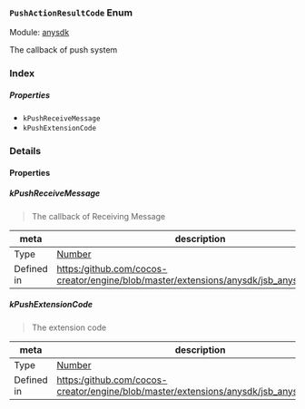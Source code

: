 ### `PushActionResultCode` Enum



Module: [anysdk](../modules/anysdk.md)




The callback of push system

### Index

##### Properties

  - `kPushReceiveMessage`
  - `kPushExtensionCode`

### Details

#### Properties


##### kPushReceiveMessage

> The callback of Receiving Message

| meta | description |
|------|-------------|
| Type | <a href="https://developer.mozilla.org/en/JavaScript/Reference/Global_Objects/Number" class="crosslink external" target="_blank">Number</a> |
| Defined in | [https:/github.com/cocos-creator/engine/blob/master/extensions/anysdk/jsb_anysdk.js:2679](https:/github.com/cocos-creator/engine/blob/master/extensions/anysdk/jsb_anysdk.js#L2679) |



##### kPushExtensionCode

> The extension code

| meta | description |
|------|-------------|
| Type | <a href="https://developer.mozilla.org/en/JavaScript/Reference/Global_Objects/Number" class="crosslink external" target="_blank">Number</a> |
| Defined in | [https:/github.com/cocos-creator/engine/blob/master/extensions/anysdk/jsb_anysdk.js:2686](https:/github.com/cocos-creator/engine/blob/master/extensions/anysdk/jsb_anysdk.js#L2686) |


